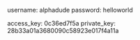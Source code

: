 username: alphadude
password: helloworld

access_key: 0c36ed7f5a
private_key: 28b33a01a3680090c58923e017f4a11a

